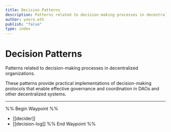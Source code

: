 ```yaml
---
title: Decision Patterns
description: Patterns related to decision-making processes in decentralized organizations
author: yeoro.eth
publish: "false"
type: index
---
```


# Decision Patterns

Patterns related to decision-making processes in decentralized organizations.

These patterns provide practical implementations of decision-making protocols that enable effective governance and coordination in DAOs and other decentralized systems.

---

%% Begin Waypoint %%
- [[decider]]
- [[decision-log]]
%% End Waypoint %%
